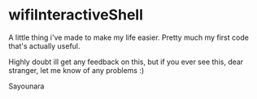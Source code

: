 # wifiInteractiveShell
A little thing i've made to make my life easier. Pretty much my first code that's actually useful.

Highly doubt ill get any feedback on this, but if you ever see this, dear stranger, let me know of any
problems :)

Sayounara


